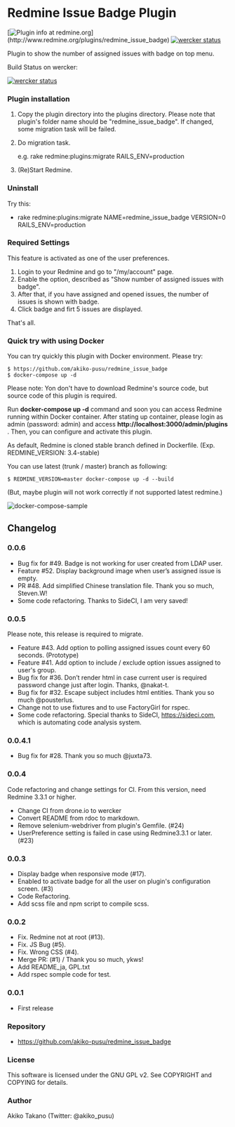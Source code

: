 # Redmine Issue Badge Plugin

[![Plugin info at redmine.org](https://img.shields.io/badge/Redmine-plugin-green.svg?)](http://www.redmine.org/plugins/redmine_issue_badge)
[![wercker status](https://app.wercker.com/status/60fa6d07854d0fa0cd8e961d2d10325d/s/ "wercker status")](https://app.wercker.com/project/byKey/60fa6d07854d0fa0cd8e961d2d10325d)

Plugin to show the number of assigned issues with badge on top menu.

Build Status on wercker:

[![wercker status](https://app.wercker.com/status/60fa6d07854d0fa0cd8e961d2d10325d/s/ "wercker status")](https://app.wercker.com/project/byKey/60fa6d07854d0fa0cd8e961d2d10325d)

### Plugin installation

1.  Copy the plugin directory into the plugins directory. Please note that
    plugin's folder name should be "redmine_issue_badge". If changed, some
    migration task will be failed.
2.  Do migration task.

    e.g. rake redmine:plugins:migrate RAILS_ENV=production

1.  (Re)Start Redmine.


### Uninstall

Try this:

*   rake redmine:plugins:migrate NAME=redmine_issue_badge VERSION=0
    RAILS_ENV=production


### Required Settings

This feature is activated as one of the user preferences.

1.  Login to your Redmine and go to "/my/account" page.
2.  Enable the option, described as "Show number of assigned issues with
    badge".
3.  After that, if you have assigned and opened issues, the number of issues
    is shown with badge.
4.  Click badge and firt 5 issues are displayed.

That's all.

### Quick try with using Docker

You can try quickly this plugin with Docker environment.
Please try:

```
$ https://github.com/akiko-pusu/redmine_issue_badge
$ docker-compose up -d
```

Please note: Yon don't have to download Redmine's source code, but source code of this plugin is required.

Run **docker-compose up -d** command and soon you can access Redmine running within Docker container.
After stating up container, please login as admin (password: admin) and access **http://localhost:3000/admin/plugins** .
Then, you can configure and activate this plugin.

As default, Redmine is cloned stable branch defined in Dockerfile. (Exp. REDMINE_VERSION: 3.4-stable)

You can use latest (trunk / master) branch as following:

```
$ REDMINE_VERSION=master docker-compose up -d --build
```
(But, maybe plugin will not work correctly if not supported latest redmine.)

![docker-compose-sample](https://raw.githubusercontent.com/wiki/akiko-pusu/redmine_issue_badge/img/plugin-with-docker.gif)


## Changelog

### 0.0.6

* Bug fix for #49. Badge is not working for user created from LDAP user.
* Feature #52. Display background image when user’s assigned issue is empty.
* PR #48. Add simplified Chinese translation file. Thank you so much, Steven.W!
* Some code refactoring. Thanks to SideCI, I am very saved!

### 0.0.5

Please note, this release is required to migrate.

* Feature #43. Add option to polling assigned issues count every 60 seconds. (Prototype)
* Feature #41. Add option to include / exclude option issues assigned to user's group.
* Bug fix for #36. Don’t render html in case current user is required password change just after login. Thanks, @nakat-t.
* Bug fix for #32. Escape subject includes html entities. Thank you so much @pousterlus.
* Change not to use fixtures and to use FactoryGirl for rspec.
* Some code refactoring. Special thanks to SideCI, https://sideci.com, which is automating code analysis system.

### 0.0.4.1

*   Bug fix for #28. Thank you so much @juxta73.

### 0.0.4

Code refactoring and change settings for CI.
From this version, need Redmine 3.3.1 or higher.

*   Change CI from drone.io to wercker
*   Convert README from rdoc to markdown.
*   Remove selenium-webdriver from plugin's Gemfile. (#24)
*   UserPreference setting is failed in case using Redmine3.3.1 or later. (#23)

### 0.0.3

*   Display badge when responsive mode (#17).
*   Enabled to activate badge for all the user on plugin's configuration
    screen. (#3)
*   Code Refactoring.
*   Add scss file and npm script to compile scss.


### 0.0.2

*   Fix. Redmine not at root (#13).
*   Fix. JS Bug (#5).
*   Fix. Wrong CSS (#4).
*   Merge PR: (#1) / Thank you so much, ykws!
*   Add README_ja, GPL.txt
*   Add rspec somple code for test.


### 0.0.1

*   First release


### Repository

*   https://github.com/akiko-pusu/redmine_issue_badge


### License

This software is licensed under the GNU GPL v2. See COPYRIGHT and COPYING for
details.

### Author

Akiko Takano (Twitter: @akiko_pusu)
